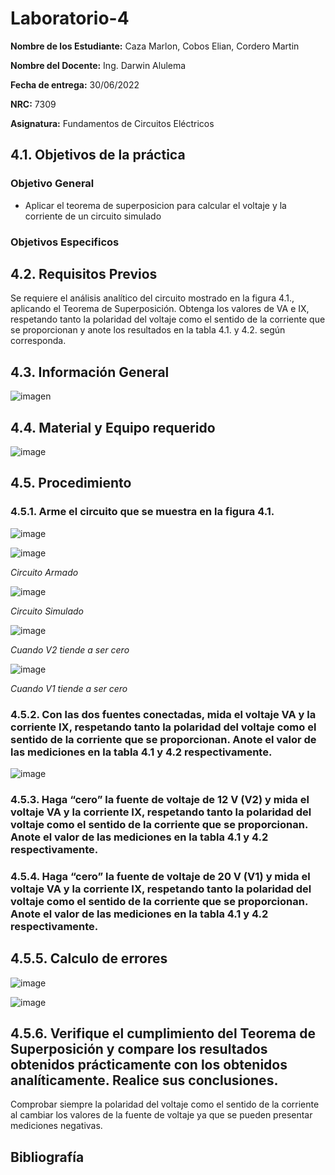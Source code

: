 # Laboratorio-4
**Nombre de los Estudiante:** Caza Marlon, Cobos Elian, Cordero Martin

**Nombre del Docente:** Ing. Darwin Alulema

**Fecha de entrega:** 30/06/2022

**NRC:** 7309

**Asignatura:** Fundamentos de Circuitos Eléctricos

## **4.1. Objetivos de la práctica**

### **Objetivo General**

* Aplicar el teorema de superposicion para calcular el voltaje y la corriente de un circuito simulado

### **Objetivos Especificos** 

## **4.2. Requisitos Previos**

Se requiere el análisis analítico del circuito mostrado en la figura 4.1., aplicando el Teorema de Superposición. Obtenga los valores de VA e IX, respetando tanto la polaridad del voltaje como el sentido de la corriente que se proporcionan y anote los resultados en la tabla 4.1. y 4.2. según corresponda.

## **4.3. Información General**

![imagen](https://user-images.githubusercontent.com/105812540/176815156-b99d89d1-b347-4145-8914-f146002834fb.png)


## **4.4. Material y Equipo requerido**

![image](https://user-images.githubusercontent.com/105742149/176807784-2e19fe4d-1648-4efc-8d33-26b69e9cf18e.png)

## **4.5. Procedimiento**

### **4.5.1. Arme el circuito que se muestra en la figura 4.1.**

![image](https://user-images.githubusercontent.com/105742149/176807061-90c93c3f-5a7c-45fb-947f-c7204c5fd7cc.png)

![image](https://user-images.githubusercontent.com/105742149/176827222-f07f1482-c932-48a3-b41f-7d7380e81f40.png)

*Circuito Armado*

![image](https://user-images.githubusercontent.com/105742149/176827279-fcef1ddb-bc1e-4d7b-be1f-b13098524936.png)

*Circuito Simulado*

![image](https://user-images.githubusercontent.com/105742149/176827356-889573f8-d247-4684-baf1-7c0b461bcca0.png)

*Cuando V2 tiende a ser cero*

![image](https://user-images.githubusercontent.com/105742149/176827424-c6228fa9-004b-4aa0-a31d-f4e921f2a640.png)

*Cuando V1 tiende a ser cero*

### **4.5.2. Con las dos fuentes conectadas, mida el voltaje VA y la corriente IX, respetando tanto la polaridad del voltaje como el sentido de la corriente que se proporcionan. Anote el valor de las mediciones en la tabla 4.1 y 4.2 respectivamente.**

![image](https://user-images.githubusercontent.com/105742149/176828111-1a5b1c07-04d4-45a7-8963-55f21b1bac85.png)

### **4.5.3. Haga “cero” la fuente de voltaje de 12 V (V2) y mida el voltaje VA y la corriente IX, respetando tanto la polaridad del voltaje como el sentido de la corriente que se proporcionan. Anote el valor de las mediciones en la tabla 4.1 y 4.2 respectivamente.**

### **4.5.4. Haga “cero” la fuente de voltaje de 20 V (V1) y mida el voltaje VA y la corriente IX, respetando tanto la polaridad del voltaje como el sentido de la corriente que se proporcionan. Anote el valor de las mediciones en la tabla 4.1 y 4.2 respectivamente.**

## **4.5.5. Calculo de errores**

![image](https://user-images.githubusercontent.com/105742149/176827107-050449dc-3a77-4ced-9d8e-d3db1845f583.png)

![image](https://user-images.githubusercontent.com/105742149/176827135-6708584b-c410-45ab-a83e-959961e864f8.png)

## **4.5.6. Verifique el cumplimiento del Teorema de Superposición y compare los resultados obtenidos prácticamente con los obtenidos analíticamente. Realice sus conclusiones.**

Comprobar siempre la polaridad del voltaje como el sentido de la corriente al cambiar los valores de la fuente de voltaje ya que se pueden presentar mediciones negativas. 

## **Bibliografía**
